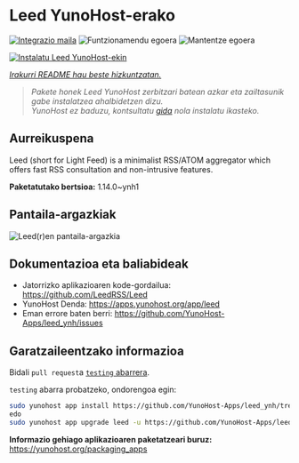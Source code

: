 <!--
Ohart ongi: README hau automatikoki sortu da <https://github.com/YunoHost/apps/tree/master/tools/readme_generator>ri esker
EZ editatu eskuz.
-->

# Leed YunoHost-erako

[![Integrazio maila](https://dash.yunohost.org/integration/leed.svg)](https://dash.yunohost.org/appci/app/leed) ![Funtzionamendu egoera](https://ci-apps.yunohost.org/ci/badges/leed.status.svg) ![Mantentze egoera](https://ci-apps.yunohost.org/ci/badges/leed.maintain.svg)

[![Instalatu Leed YunoHost-ekin](https://install-app.yunohost.org/install-with-yunohost.svg)](https://install-app.yunohost.org/?app=leed)

*[Irakurri README hau beste hizkuntzatan.](./ALL_README.md)*

> *Pakete honek Leed YunoHost zerbitzari batean azkar eta zailtasunik gabe instalatzea ahalbidetzen dizu.*  
> *YunoHost ez baduzu, kontsultatu [gida](https://yunohost.org/install) nola instalatu ikasteko.*

## Aurreikuspena

Leed (short for Light Feed) is a minimalist RSS/ATOM aggregator which offers fast RSS consultation and non-intrusive features.


**Paketatutako bertsioa:** 1.14.0~ynh1

## Pantaila-argazkiak

![Leed(r)en pantaila-argazkia](./doc/screenshots/leed1.jpg)

## Dokumentazioa eta baliabideak

- Jatorrizko aplikazioaren kode-gordailua: <https://github.com/LeedRSS/Leed>
- YunoHost Denda: <https://apps.yunohost.org/app/leed>
- Eman errore baten berri: <https://github.com/YunoHost-Apps/leed_ynh/issues>

## Garatzaileentzako informazioa

Bidali `pull request`a [`testing` abarrera](https://github.com/YunoHost-Apps/leed_ynh/tree/testing).

`testing` abarra probatzeko, ondorengoa egin:

```bash
sudo yunohost app install https://github.com/YunoHost-Apps/leed_ynh/tree/testing --debug
edo
sudo yunohost app upgrade leed -u https://github.com/YunoHost-Apps/leed_ynh/tree/testing --debug
```

**Informazio gehiago aplikazioaren paketatzeari buruz:** <https://yunohost.org/packaging_apps>
